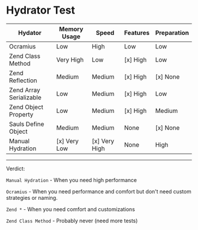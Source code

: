 # Hydrator Test

| Hydator | Memory Usage | Speed | Features | Preparation |
|---|---|---|---|---|
| Ocramius  | Low | High | Low | Low |
| Zend Class Method |  Very High | Low | [x] High | Low |
| Zend Reflection |  Medium | Medium | [x] High | [x] None |
| Zend Array Serializable |  Low | Medium | [x] High | Low |
| Zend Object Property |  Low | Medium | [x] High | Medium |
| Sauls Define Object |  Medium | Medium | None | [x] None |
| Manual Hydration |  [x] Very Low | [x] Very High | None | High |

-----

Verdict:

`Manual Hydration` - When you need high performance

`Ocramius` - When you need performance and comfort but don't need custom strategies or naming.

`Zend *` - When you need comfort and customizations

`Zend Class Method` - Probably never (need more tests)

